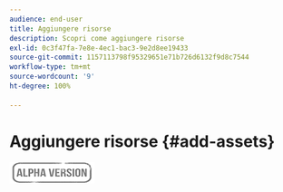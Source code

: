 ```yaml
---
audience: end-user
title: Aggiungere risorse
description: Scopri come aggiungere risorse
exl-id: 0c3f47fa-7e8e-4ec1-bac3-9e2d8ee19433
source-git-commit: 1157113798f95329651e71b726d6132f9d8c7544
workflow-type: tm+mt
source-wordcount: '9'
ht-degree: 100%

---
```


# Aggiungere risorse {#add-assets}

![](../assets/do-not-localize/badge.png)
